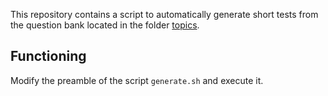 This repository contains a script to automatically generate short tests from the question bank located in the folder [topics](/topics/).

## Functioning
Modify the preamble of the script `generate.sh` and execute it.
